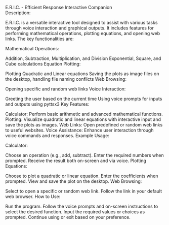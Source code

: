 E.R.I.C. - Efficient Response Interactive Companion\
Description:

E.R.I.C. is a versatile interactive tool designed to assist with various tasks through voice interaction and graphical outputs. It includes features for performing mathematical operations, plotting equations, and opening web links. The key functionalities are:

Mathematical Operations:

Addition, Subtraction, Multiplication, and Division
Exponential, Square, and Cube calculations
Equation Plotting:

Plotting Quadratic and Linear equations
Saving the plots as image files on the desktop, handling file naming conflicts
Web Browsing:

Opening specific and random web links
Voice Interaction:

Greeting the user based on the current time
Using voice prompts for inputs and outputs using pyttsx3
Key Features:

Calculator:
Perform basic arithmetic and advanced mathematical functions.
Plotting:
Visualize quadratic and linear equations with interactive input and save the plots as images.
Web Links:
Open predefined or random web links to useful websites.
Voice Assistance:
Enhance user interaction through voice commands and responses.
Example Usage:

Calculator:

Choose an operation (e.g., add, subtract).
Enter the required numbers when prompted.
Receive the result both on-screen and via voice.
Plotting Equations:

Choose to plot a quadratic or linear equation.
Enter the coefficients when prompted.
View and save the plot on the desktop.
Web Browsing:

Select to open a specific or random web link.
Follow the link in your default web browser.
How to Use:

Run the program.
Follow the voice prompts and on-screen instructions to select the desired function.
Input the required values or choices as prompted.
Continue using or exit based on your preference.

